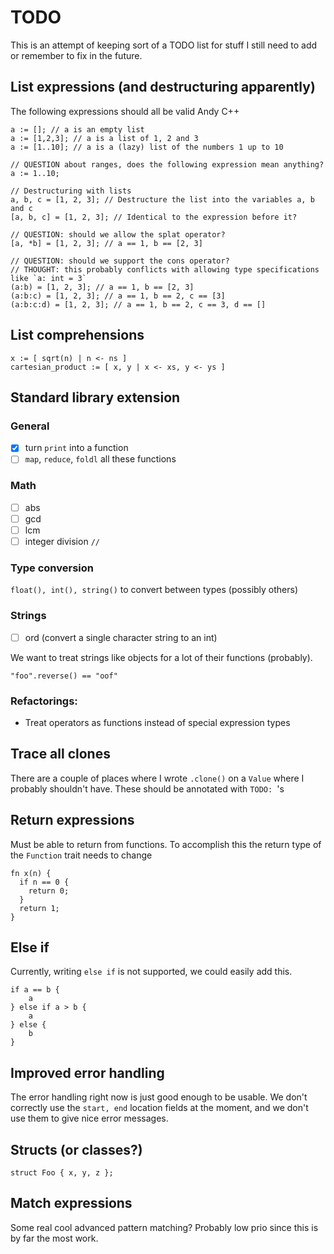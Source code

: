 # TODO

This is an attempt of keeping sort of a TODO list for stuff I still need to add or remember to fix in the future.

## List expressions (and destructuring apparently)

The following expressions should all be valid Andy C++

```ndc
a := []; // a is an empty list
a := [1,2,3]; // a is a list of 1, 2 and 3
a := [1..10]; // a is a (lazy) list of the numbers 1 up to 10

// QUESTION about ranges, does the following expression mean anything?
a := 1..10;

// Destructuring with lists
a, b, c = [1, 2, 3]; // Destructure the list into the variables a, b and c
[a, b, c] = [1, 2, 3]; // Identical to the expression before it?

// QUESTION: should we allow the splat operator?
[a, *b] = [1, 2, 3]; // a == 1, b == [2, 3]

// QUESTION: should we support the cons operator?
// THOUGHT: this probably conflicts with allowing type specifications like `a: int = 3`
(a:b) = [1, 2, 3]; // a == 1, b == [2, 3]
(a:b:c) = [1, 2, 3]; // a == 1, b == 2, c == [3]
(a:b:c:d) = [1, 2, 3]; // a == 1, b == 2, c == 3, d == []
```

## List comprehensions

```ndc
x := [ sqrt(n) | n <- ns ]
cartesian_product := [ x, y | x <- xs, y <- ys ]
```

## Standard library extension

### General

* [x] turn `print` into a function
* [ ] `map`, `reduce`, `foldl` all these functions

### Math

* [ ] abs
* [ ] gcd
* [ ] lcm
* [ ] integer division `//`

### Type conversion

`float(), int(), string()` to convert between types (possibly others)

### Strings

* [ ] ord (convert a single character string to an int)

We want to treat strings like objects for a lot of their functions (probably).

```ndc
"foo".reverse() == "oof"
```

### Refactorings:

* Treat operators as functions instead of special expression types

## Trace all clones

There are a couple of places where I wrote `.clone()` on a `Value` where I probably shouldn't have. These should be
annotated with `TODO: `'s

## Return expressions

Must be able to return from functions. To accomplish this the return type of the `Function` trait needs to change

```ndc
fn x(n) {
  if n == 0 {
    return 0;
  }
  return 1;
}
```

## Else if

Currently, writing `else if` is not supported, we could easily add this.

```ndc
if a == b {
    a 
} else if a > b {
    a
} else {
    b
}
```

## Improved error handling

The error handling right now is just good enough to be usable. We don't correctly use the `start, end` location fields
at the moment, and we don't use them to give nice error messages.

## Structs (or classes?)

```ndc
struct Foo { x, y, z };
```

## Match expressions

Some real cool advanced pattern matching? Probably low prio since this is by far the most work.